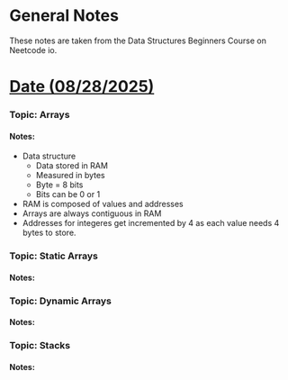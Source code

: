 # General Notes


These notes are taken from the Data Structures Beginners Course on Neetcode io.

# <u> Date (08/28/2025) </u>

### Topic: Arrays
#### Notes: 

* Data structure
  * Data stored in RAM
  * Measured in bytes
  * Byte = 8 bits
  * Bits can be 0 or 1
* RAM is composed of values and addresses
* Arrays are always contiguous in RAM
* Addresses for integeres get incremented by 4 as each value needs 4 bytes to store.

### Topic: Static Arrays
#### Notes:

### Topic: Dynamic Arrays
#### Notes:

### Topic: Stacks
#### Notes: